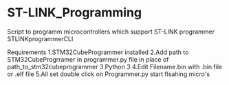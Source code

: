# ST-LINK_Programming
Script to programm microcontrollers which support ST-LINK programmer STLINKprogrammerCLI

Requirements
  1.STM32CubeProgrammer installed 
  2.Add path to STM32CubeProgrramer in programmer.py file in place of path_to_stm32cubeprogrammer
  3.Python 3
  4.Edit Filename.bin with .bin file or .elf file
  5.All set double click on Programmer.py start flsahing micro's
  
